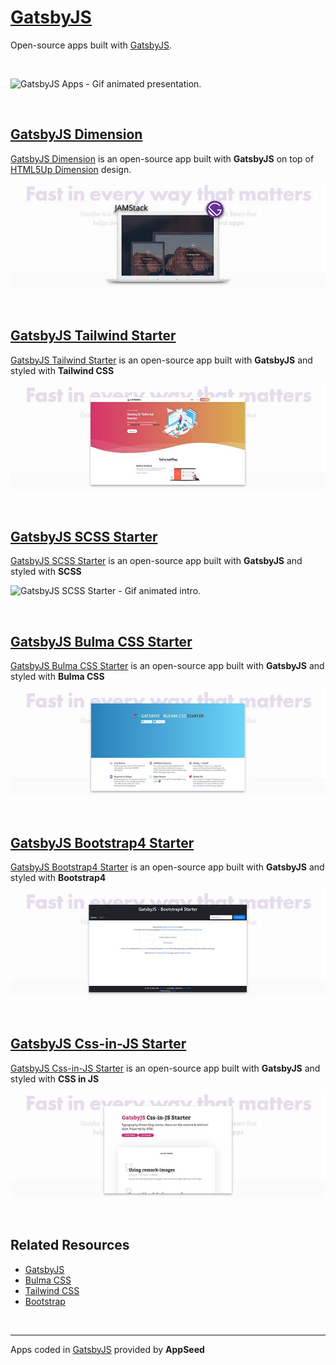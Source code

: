 # [GatsbyJS](https://appseed.us/apps/gatsbyjs) 

Open-source apps built with [GatsbyJS](https://www.gatsbyjs.org/).

<br />

![GatsbyJS Apps - Gif animated presentation.](https://github.com/app-generator/static/blob/master/products/gatsbyjs-apps-intro.gif?raw=true)

<br />

## [GatsbyJS Dimension](https://appseed.us/apps/gatsbyjs/html5up-dimension)

[GatsbyJS Dimension](https://appseed.us/apps/gatsbyjs/html5up-dimension) is an open-source app built with **GatsbyJS** on top of [HTML5Up Dimension](https://html5up.net/dimension) design.

![GatsbyJS Dimension - App Screen Shot.](https://github.com/app-generator/static/blob/master/products/gatsbyjs-dimension.jpg?raw=true)

<br />

## [GatsbyJS Tailwind Starter](https://gatsbyjs-starter-tailwindplay.appseed.us/)

[GatsbyJS Tailwind Starter](https://gatsbyjs-starter-tailwindplay.appseed.us/) is an open-source app built with **GatsbyJS** and styled with **Tailwind CSS**

![GatsbyJS Tailwind Starter - App Screen Shot.](https://github.com/app-generator/static/blob/master/products/gatsbyjs-tailwind-css.jpg?raw=true)

<br />

## [GatsbyJS SCSS Starter](https://gatsby-starter-scss.appseed.us/)

[GatsbyJS SCSS Starter](https://gatsby-starter-scss.appseed.us/) is an open-source app built with **GatsbyJS** and styled with **SCSS**

![GatsbyJS SCSS Starter - Gif animated intro.](https://raw.githubusercontent.com/app-generator/static/master/gatsby-starter-scss/gatsby-starter-scss-intro.gif)

<br />

## [GatsbyJS Bulma CSS Starter](https://gatsby-starter-bulma-css.appseed.us/)

[GatsbyJS Bulma CSS Starter](https://gatsby-starter-bulma-css.appseed.us/) is an open-source app built with **GatsbyJS** and styled with **Bulma CSS**

![GatsbyJS Bulma CSS Starter - App Screen Shot.](https://github.com/app-generator/static/blob/master/products/gatsbyjs-bulma-css.jpg?raw=true)

<br />

## [GatsbyJS Bootstrap4 Starter](https://gatsby-starter-bootstrap.appseed.us/)

[GatsbyJS Bootstrap4 Starter](https://gatsby-starter-bootstrap.appseed.us/) is an open-source app built with **GatsbyJS** and styled with **Bootstrap4**

![GatsbyJS Bootstrap4 Starter - App Screen Shot.](https://github.com/app-generator/static/blob/master/products/gatsbyjs-bootstrap4.jpg?raw=true)

<br />

## [GatsbyJS Css-in-JS Starter](https://gatsby-starter-cssinjs.appseed.us/)

[GatsbyJS Css-in-JS Starter](https://gatsby-starter-cssinjs.appseed.us/) is an open-source app built with **GatsbyJS** and styled with **CSS in JS**

![GatsbyJS Css-in-JS Starter - App Screen Shot.](https://github.com/app-generator/static/blob/master/products/gatsbyjs-cssinjs.jpg?raw=true)

<br />

## Related Resources
 - [GatsbyJS](https://www.gatsbyjs.org/)
 - [Bulma CSS](https://bulma.io/)
 - [Tailwind CSS](https://tailwindcss.com/)
 - [Bootstrap](https://getbootstrap.com/) 

<br />

--- 
Apps coded in [GatsbyJS](https://appseed.us/apps/gatsbyjs) provided by **AppSeed**
